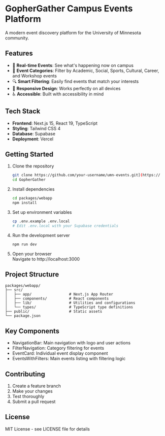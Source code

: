 # GopherGather Campus Events Platform

A modern event discovery platform for the University of Minnesota community.

## Features

- 🎯 **Real-time Events**: See what's happening now on campus
- 📅 **Event Categories**: Filter by Academic, Social, Sports, Cultural, Career, and Workshop events
- 🔍 **Smart Filtering**: Easily find events that match your interests
- 📱 **Responsive Design**: Works perfectly on all devices
- ♿ **Accessible**: Built with accessibility in mind

## Tech Stack

- **Frontend**: Next.js 15, React 19, TypeScript
- **Styling**: Tailwind CSS 4
- **Database**: Supabase
- **Deployment**: Vercel

## Getting Started

1. Clone the repository
   ```bash
   git clone https://github.com/your-username/umn-events.git](https://github.com/alivang15/GopherGather.git
   cd GopherGather
   ```

2. Install dependencies
   ```bash
   cd packages/webapp
   npm install
   ```

3. Set up environment variables
   ```bash
   cp .env.example .env.local
   # Edit .env.local with your Supabase credentials
   ```

4. Run the development server
   ```bash
   npm run dev
   ```

5. Open your browser  
   Navigate to http://localhost:3000

## Project Structure

```
packages/webapp/
├── src/
│   ├── app/                 # Next.js App Router
│   ├── components/          # React components
│   ├── lib/                 # Utilities and configurations
│   └── types/               # TypeScript type definitions
├── public/                  # Static assets
└── package.json
```

## Key Components

- NavigationBar: Main navigation with logo and user actions
- FilterNavigation: Category filtering for events
- EventCard: Individual event display component
- EventsWithFilters: Main events listing with filtering logic

## Contributing

1. Create a feature branch
2. Make your changes
3. Test thoroughly
4. Submit a pull request

## License

MIT License - see LICENSE file for details
